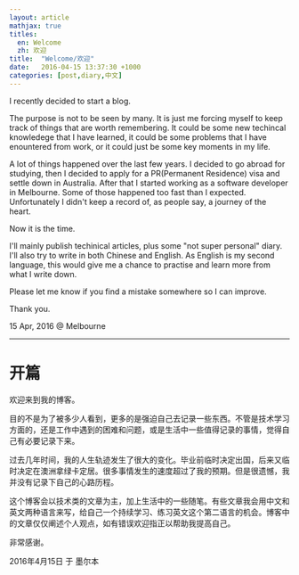 ```yaml
---
layout: article
mathjax: true
titles:
  en: Welcome
  zh: 欢迎
title:  "Welcome/欢迎"
date:   2016-04-15 13:37:30 +1000
categories: [post,diary,中文]
---
```

I recently decided to start a blog.

The purpose is not to be seen by many. It is just me forcing myself to keep track of things that are worth remembering. It could be some new techincal knowledege that I have learned, it could be some problems that I have enountered from work, or it could just be some key moments in my life.

A lot of things happened over the last few years. I decided to go abroad for studying, then I decided to apply for a PR(Permanent Residence) visa and settle down in Australia. After that I started working as a software developer in Melbourne. Some of those happened too fast than I expected. Unfortunately I didn't keep a record of, as people say, a journey of the heart.

Now it is the time.

I'll mainly publish techinical articles, plus some "not super personal" diary. I'll also try to write in both Chinese and English. As English is my second language, this would give me a chance to practise and learn more from what I write down.

Please let me know if you find a mistake somewhere so I can improve.

Thank you.

15 Apr, 2016 @ Melbourne

---

# 开篇

欢迎来到我的博客。

目的不是为了被多少人看到，更多的是强迫自己去记录一些东西。不管是技术学习方面的，还是工作中遇到的困难和问题，或是生活中一些值得记录的事情，觉得自己有必要记录下来。

过去几年时间，我的人生轨迹发生了很大的变化。毕业前临时决定出国，后来又临时决定在澳洲拿绿卡定居。很多事情发生的速度超过了我的预期。但是很遗憾，我并没有记录下自己的心路历程。

这个博客会以技术类的文章为主，加上生活中的一些随笔。有些文章我会用中文和英文两种语言来写，给自己一个持续学习、练习英文这个第二语言的机会。博客中的文章仅仅阐述个人观点，如有错误欢迎指正以帮助我提高自己。

非常感谢。

2016年4月15日 于 墨尔本